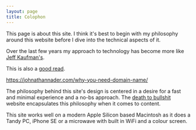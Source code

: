 ```yaml
---
layout: page
title: Colophon
---
```

This page is about this site. 
I think it's best to begin with my philosophy around this website before I dive into the technical aspects of it. 

Over the last few years my approach to technology has become more like [Jeff Kaufman's](https://www.jefftk.com/p/retrogrouch).

This is also a [good read](https://frankchimero.com/blog/2018/everything-easy/).

https://johnathannader.com/why-you-need-domain-name/ 


The philosophy behind this site's design is centered in a desire for a fast and minimal experience and a no-bs approach. The [death to bullshit](https://deathtobullshit.com/) website encapsulates this philosophy when it comes to content. 

This site works well on a modern Apple Silicon based Macintosh as it does a Tandy PC, iPhone SE or a microwave with built in WiFi and a colour screen.